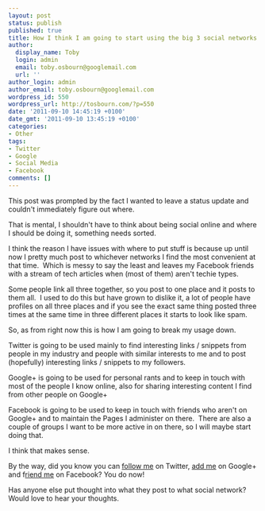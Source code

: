 ```yaml
---
layout: post
status: publish
published: true
title: How I think I am going to start using the big 3 social networks
author:
  display_name: Toby
  login: admin
  email: toby.osbourn@googlemail.com
  url: ''
author_login: admin
author_email: toby.osbourn@googlemail.com
wordpress_id: 550
wordpress_url: http://tosbourn.com/?p=550
date: '2011-09-10 14:45:19 +0100'
date_gmt: '2011-09-10 13:45:19 +0100'
categories:
- Other
tags:
- Twitter
- Google
- Social Media
- Facebook
comments: []
---
```

<p>This post was prompted by the fact I wanted to leave a status update and couldn't immediately figure out where.</p>
<p>That is mental, I shouldn't have to think about being social online and where I should be doing it, something needs sorted.</p>
<p>I think the reason I have issues with where to put stuff is because up until now I pretty much post to whichever networks I find the most convenient at that time.  Which is messy to say the least and leaves my Facebook friends with a stream of tech articles when (most of them) aren't techie types.</p>
<p>Some people link all three together, so you post to one place and it posts to them all.  I used to do this but have grown to dislike it, a lot of people have profiles on all three places and if you see the exact same thing posted three times at the same time in three different places it starts to look like spam.</p>
<p>So, as from right now this is how I am going to break my usage down.</p>
<p>Twitter is going to be used mainly to find interesting links / snippets from people in my industry and people with similar interests to me and to post (hopefully) interesting links / snippets to my followers.</p>
<p>Google+ is going to be used for personal rants and to keep in touch with most of the people I know online, also for sharing interesting content I find from other people on Google+</p>
<p>Facebook is going to be used to keep in touch with friends who aren't on Google+ and to maintain the Pages I administer on there.  There are also a couple of groups I want to be more active in on there, so I will maybe start doing that.</p>
<p>I think that makes sense.</p>
<p>By the way, did you know you can <a href="http://twitter.com/tosbourn" target="_blank">follow me</a> on Twitter, <a href="https://plus.google.com/108259413842523229630/" target="_blank">add me</a> on Google+ and f<a href="https://www.facebook.com/toby.osbourn" target="_blank">riend me</a> on Facebook? You do now!</p>
<p>Has anyone else put thought into what they post to what social network? Would love to hear your thoughts.</p>
